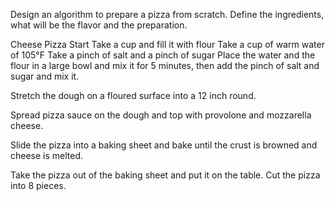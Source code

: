 Design an algorithm to prepare a pizza from scratch. Define the ingredients, what will be the flavor and the preparation. 

Cheese Pizza
Start 
Take a cup and fill it with flour
Take a cup of warm water of 105°F
Take a pinch of salt and a pinch of sugar
Place the water and the flour in a large bowl and mix it for 5 minutes, then add the pinch of salt and sugar and mix it.

Stretch the dough on a floured surface into a 12 inch round.

Spread pizza sauce on the dough and top with provolone and mozzarella cheese.

Slide the pizza into a baking sheet and bake until the crust is browned and cheese is melted.

Take the pizza out of the baking sheet and put it on the table.
Cut the pizza into 8 pieces.







